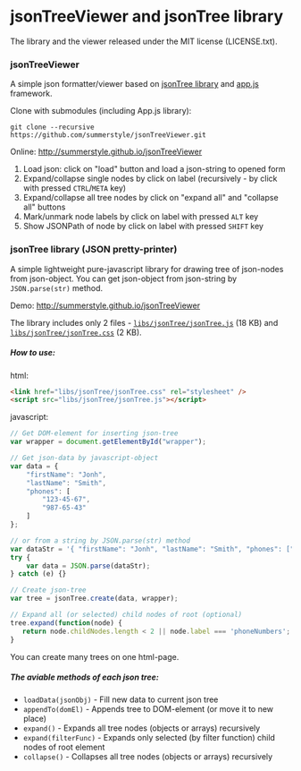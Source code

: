 # jsonTreeViewer and jsonTree library

The library and the viewer released under the MIT license (LICENSE.txt).

### jsonTreeViewer

A simple json formatter/viewer based on [jsonTree library](#jsontree-library) and [app.js](https://github.com/summerstyle/app.js) framework.

Clone with submodules (including App.js library):

```
git clone --recursive https://github.com/summerstyle/jsonTreeViewer.git
```

Online: http://summerstyle.github.io/jsonTreeViewer

1. Load json: click on "load" button and load a json-string to opened form
2. Expand/collapse single nodes by click on label (recursively - by click with pressed `CTRL`/`META` key)
3. Expand/collapse all tree nodes by click on "expand all" and "collapse all" buttons
4. Mark/unmark node labels by click on label with pressed `ALT` key
5. Show JSONPath of node by click on label with pressed `SHIFT` key


### jsonTree library (JSON pretty-printer)

A simple lightweight pure-javascript library for drawing tree of json-nodes from json-object.
You can get json-object from json-string by `JSON.parse(str)` method.

Demo: http://summerstyle.github.io/jsonTreeViewer

The library includes only 2 files - [`libs/jsonTree/jsonTree.js`](https://github.com/summerstyle/jsonTreeViewer/blob/master/libs/jsonTree/jsonTree.js) (18 KB)
and [`libs/jsonTree/jsonTree.css`](https://github.com/summerstyle/jsonTreeViewer/blob/master/libs/jsonTree/jsonTree.css) (2 KB).

##### How to use:

html:
```html
<link href="libs/jsonTree/jsonTree.css" rel="stylesheet" />
<script src="libs/jsonTree/jsonTree.js"></script>
```
javascript:
```javascript
// Get DOM-element for inserting json-tree
var wrapper = document.getElementById("wrapper");

// Get json-data by javascript-object
var data = {
    "firstName": "Jonh",
    "lastName": "Smith",
    "phones": [
        "123-45-67",
        "987-65-43"
    ]
};

// or from a string by JSON.parse(str) method
var dataStr = '{ "firstName": "Jonh", "lastName": "Smith", "phones": ["123-45-67", "987-65-43"]}';
try {
    var data = JSON.parse(dataStr);
} catch (e) {}

// Create json-tree
var tree = jsonTree.create(data, wrapper);

// Expand all (or selected) child nodes of root (optional)
tree.expand(function(node) {
   return node.childNodes.length < 2 || node.label === 'phoneNumbers';
}
```
You can create many trees on one html-page.

##### The aviable methods of each json tree:

* `loadData(jsonObj)` - Fill new data to current json tree
* `appendTo(domEl)` - Appends tree to DOM-element (or move it to new place)
* `expand()` - Expands all tree nodes (objects or arrays) recursively
* `expand(filterFunc)` - Expands only selected (by filter function) child nodes of root element
* `collapse()` - Collapses all tree nodes (objects or arrays) recursively
